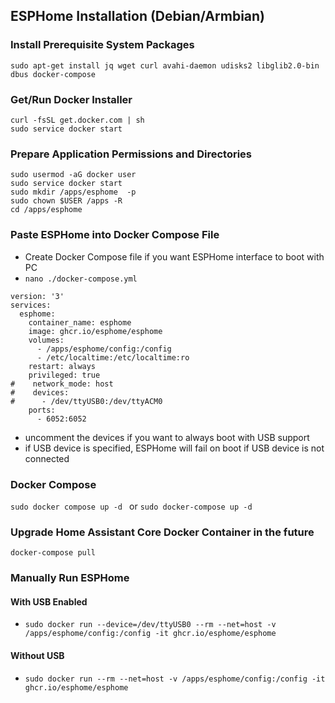 ## ESPHome Installation (Debian/Armbian)

### Install Prerequisite System Packages

```sudo apt-get install jq wget curl avahi-daemon udisks2 libglib2.0-bin dbus docker-compose ```

### Get/Run Docker Installer

```
curl -fsSL get.docker.com | sh
sudo service docker start
```

### Prepare Application Permissions and Directories 

```
sudo usermod -aG docker user
sudo service docker start
sudo mkdir /apps/esphome  -p
sudo chown $USER /apps -R
cd /apps/esphome
```
### Paste ESPHome into Docker Compose File

- Create Docker Compose file if you want ESPHome interface to boot with PC
- ```nano ./docker-compose.yml```

```
version: '3'
services:
  esphome:
    container_name: esphome
    image: ghcr.io/esphome/esphome
    volumes:
      - /apps/esphome/config:/config
      - /etc/localtime:/etc/localtime:ro
    restart: always
    privileged: true
#    network_mode: host
#    devices:
#      - /dev/ttyUSB0:/dev/ttyACM0
    ports:
      - 6052:6052
```
- uncomment the devices if you want to always boot with USB support
- if USB device is specified, ESPHome will fail on boot if USB device is not connected
### Docker Compose
```sudo docker compose up -d ```  or  ```sudo docker-compose up -d```

### Upgrade Home Assistant Core Docker Container in the future
```
docker-compose pull
```
### Manually Run ESPHome
#### With USB Enabled
- ```sudo docker run --device=/dev/ttyUSB0 --rm --net=host -v /apps/esphome/config:/config -it ghcr.io/esphome/esphome```
#### Without USB 
- ```sudo docker run --rm --net=host -v /apps/esphome/config:/config -it ghcr.io/esphome/esphome```




